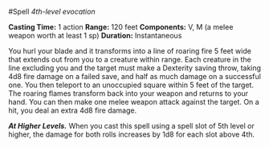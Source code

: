 #Spell
*4th-level evocation*

**Casting Time:** 1 action
**Range:** 120 feet
**Components:** V, M (a melee weapon worth at least 1 sp)
**Duration:** Instantaneous

You hurl your blade and it transforms into a line of roaring fire 5 feet wide that extends out from you to a creature within range. Each creature in the line excluding you and the target must make a Dexterity saving throw, taking 4d8 fire damage on a failed save, and half as much damage on a successful one. You then teleport to an unoccupied square within 5 feet of the target. The roaring flames transform back into your weapon and returns to your hand. You can then make one melee weapon attack against the target. On a hit, you deal an extra 4d8 fire damage.

***At Higher Levels.*** When you cast this spell using a spell slot of 5th level or higher, the damage for both rolls increases by 1d8 for each slot above 4th.